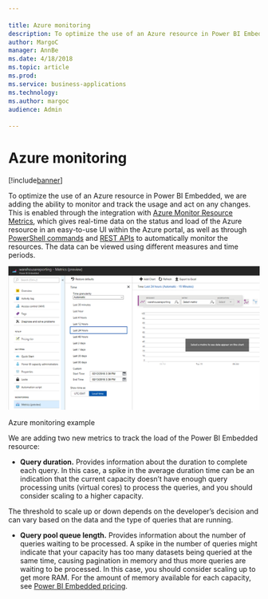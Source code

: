 ```yaml
---

title: Azure monitoring
description: To optimize the use of an Azure resource in Power BI Embedded, we are adding the ability to monitor and track the usage and act on any changes.
author: MargoC
manager: AnnBe
ms.date: 4/18/2018
ms.topic: article
ms.prod: 
ms.service: business-applications
ms.technology: 
ms.author: margoc
audience: Admin

---
```

#  Azure monitoring




[!include[banner](../../includes/banner.md)]

To optimize the use of an Azure resource in Power BI Embedded, we are adding the
ability to monitor and track the usage and act on any changes. This is enabled
through the integration with [Azure Monitor Resource
Metrics](https://docs.microsoft.com/en-us/azure/monitoring-and-diagnostics/monitoring-overview-metrics),
which gives real-time data on the status and load of the Azure resource in an
easy-to-use UI within the Azure portal, as well as through [PowerShell
commands](https://docs.microsoft.com/en-us/powershell/module/azurerm.insights/get-azurermmetric?view=azurermps-5.3.0)
and [REST APIs](https://docs.microsoft.com/en-us/rest/api/monitor/metrics/list)
to automatically monitor the resources. The data can be viewed using different
measures and time periods.

![A screenshot of an example of Azure monitoring](media/azure-monitoring-1.png "A screenshot of an example of Azure monitoring")
<!-- picture -->


Azure monitoring example

We are adding two new metrics to track the load of the Power BI Embedded
resource:

-   **Query duration.** Provides information about the duration to complete each
    query. In this case, a spike in the average duration time can be an
    indication that the current capacity doesn’t have enough query processing
    units (virtual cores) to process the queries, and you should consider
    scaling to a higher capacity.

The threshold to scale up or down depends on the developer’s decision and can
vary based on the data and the type of queries that are running.

-   **Query pool queue length.** Provides information about the number of
    queries waiting to be processed. A spike in the number of queries might
    indicate that your capacity has too many datasets being queried at the same
    time, causing pagination in memory and thus more queries are waiting to be
    processed. In this case, you should consider scaling up to get more RAM. For
    the amount of memory available for each capacity, see [Power BI Embedded
    pricing](https://azure.microsoft.com/en-us/pricing/details/power-bi-embedded/).
